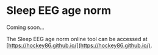 # Sleep EEG age norm
Coming soon...

The Sleep EEG age norm online tool can be accessed at [https://hockey86.github.io/](https://hockey86.github.io/).

